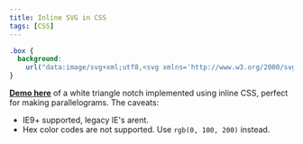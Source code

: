 ```yaml
---
title: Inline SVG in CSS
tags: [CSS]
---
```


```css
.box {
  background:
    url("data:image/svg+xml;utf8,<svg xmlns='http://www.w3.org/2000/svg' width='1000' height='20' version='1.1'><polyline fill='white' points='0,0 1000,0 0,20'/></svg>") left top / 100% auto no-repeat
}
```

**[Demo here](http://cssdeck.com/labs/ip24y9lj)** of a white triangle notch implemented using inline CSS, perfect for making parallelograms. The caveats:

* IE9+ supported, legacy IE's arent.
* Hex color codes are not supported. Use `rgb(0, 100, 200)` instead.

